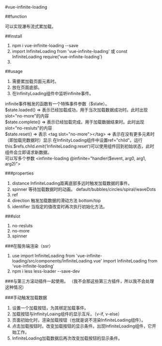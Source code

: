 #vue-infinite-loading  

##function  

可以实现瀑布流式累加载。  

##install

1. npm i vue-infinite-loading --save  
2. import InfiniteLoading from 'vue-infinite-loading' 或 const InfiniteLoading require('vue-infinite-loading')
3. <script src="/path/to/vue-infinite-loading/dist/vue-infinite-loading.js"></script>

##usage  

1. 需要累加载页面元素时。
3. 放在页面底部。  
3. 在InfinityLoading组件中监听infinite事件。  

infinite事件触发的函数有一个特殊事件参数（$state）。  
$state.loaded() => 表示已经加载成功，用于当次加载数据成功时。此时出现slot="no-more"的内容  
$state.complete() => 表示已经加载完成，用于加载数据结束时。此时出现slot="no-resluts"的内容    
$state.reset() => 表示
<tag slot="no-more"></tag> => 表示在没有更多元素时（即加载完数据时）显示  
在InfinityLoading组件中设置ref="child"。运行this.$refs.child.$emit('$InfiniteLoading:reset')可以使用组件回到初始状态，此时组件会立即请求新数据。  
可以写多个参数 <infinite-loading @infinite="handler($event, arg0, arg1, arg2)"></infinite-loading>

###properties  

1. distance InfiniteLoading距离底部多远时触发加载数据的事件。  
2. spinner 等待加载数据时的动画。 default/bubbles/circles/spiral/waveDots  
3. ref   
4. direction 触发加载数据的滑动方法 bottom/top  
5. identifier 当指定的值改变时再次执行初始化方法。  

###slot

1. no-resluts  
2. no-more  
3. spinner  

###在服务端渲染（ssr）

1. use
  import InfiniteLoading from 'vue-infinite-loading/src/components/InfiniteLoading.vue'
  import InfiniteLoading from 'vue-infinite-loading'  
2. npm i less less-loader --save-dev

###与第三方滚动插件一起使用。
（我不会那这些第三方插件，所以我不会处理这种情况）  

###手动触发加载数据  

1. 设置一个加载按钮，为其绑定加载事件。  
2. 加载按钮与InfinityLoaing组件的显示互斥。（v-if, v-else）  
3. 页面初始化时，渲染加载按钮（也就是说不渲染InfiniteLoading组件）。  
4. 点击加载按钮时。改变加载按钮的显示条件。出现InfiniteLoading组件，它开始工作。  
5. InfiniteLoading加载数据后再次改变加载按钮的显示条件。  
